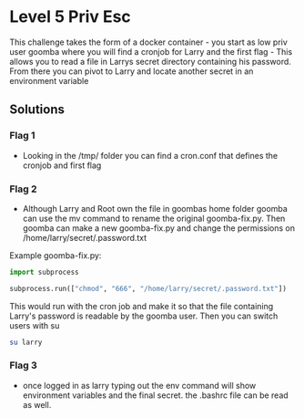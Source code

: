 # Level 5 Priv Esc

This challenge takes the form of a docker container - you start as low priv user goomba 
where you will find a cronjob for Larry and the first flag - This allows you to 
read a file in Larrys secret directory containing his password. From there you
can pivot to Larry and locate another secret in an environment variable

## Solutions
### Flag 1

- Looking in the /tmp/ folder you can find a cron.conf that defines the cronjob and first flag

### Flag 2
- Although Larry and Root own the file in goombas home folder goomba can use the mv command to rename the original goomba-fix.py. Then goomba can make a new goomba-fix.py and change the permissions on /home/larry/secret/.password.txt

Example goomba-fix.py:
```python
import subprocess

subprocess.run(["chmod", "666", "/home/larry/secret/.password.txt"])
```

This would run with the cron job and make it so that the file containing Larry's password is readable by the goomba user. Then you can switch users with su

```bash
su larry
```
### Flag 3

- once logged in as larry typing out the env command will show environment variables and the final secret. the .bashrc file can be read as well.